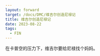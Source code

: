 ```yaml
---
layout: forward
target: /docs/DMC/维吉尔创造尼禄记
title: 维吉尔创造尼禄记
date: 2023-08-22
tags: 
  - FIN
---
```


在卡普空的压力下，维吉尔要给尼禄找个妈妈。
